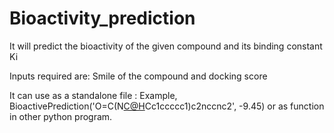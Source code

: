 # Bioactivity_prediction
It will predict the bioactivity of the given compound and its binding constant Ki

Inputs required are: Smile of the compound and docking score

It can use as a standalone file : Example, BioactivePrediction('O=C(N[C@H](C(=O)N[C@H](B(O)O)CC(C)C)Cc1ccccc1)c2nccnc2', -9.45)
or as function in other python program. 
